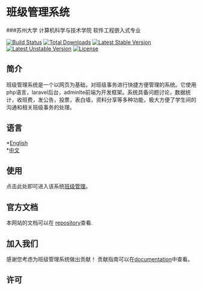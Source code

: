 ﻿# 班级管理系统
###苏州大学 计算机科学与技术学院 软件工程嵌入式专业

[![Build Status](https://travis-ci.org/laravel/framework.svg)](https://travis-ci.org/laravel/framework)
[![Total Downloads](https://poser.pugx.org/laravel/framework/d/total.svg)](https://packagist.org/packages/laravel/framework)
[![Latest Stable Version](https://poser.pugx.org/laravel/framework/v/stable.svg)](https://packagist.org/packages/laravel/framework)
[![Latest Unstable Version](https://poser.pugx.org/laravel/framework/v/unstable.svg)](https://packagist.org/packages/laravel/framework)
[![License](https://poser.pugx.org/laravel/framework/license.svg)](https://packagist.org/packages/laravel/framework)

## 简介
班级管理系统是一个以网页为基础，对班级事务进行快捷方便管理的系统。它使用php语言，laravel后台，adminlte前端为开发框架。系统具备问题讨论，数据统计，收班费，发公告，投票，表白墙，资料分享等多种功能，极大方便了学生间的沟通和相关班级事务的处理。


## 语言
  *[English](https://github.com/toyteam/MyClass/blob/master/doc/readme_en.md)</br>
  *[中文](https://github.com/toyteam/MyClass/blob/master/doc/readme_zh.md)</br>

## 使用
点击此处即可进入该系统[班级管理]()。

## 官方文档

本网站的文档可以在 [repository](https://github.com/toyteam/MyClass)查看.

## 加入我们
感谢您考虑为班级管理系统做出贡献！ 贡献指南可以在[documentation](http://laravel.com/docs/contributions)中查看。

## 许可
